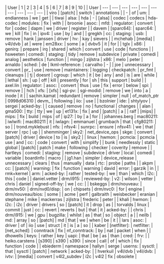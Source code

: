 | User | 1 | 2 | 3 | 4 | 5 | 6  | 7 | 8 | 9 | 10 |
| User | --- | --- | --- | --- | --- | ---  | --- | --- | --- | --- |
| viro | [patch] | switch | annotations |  | - | of | um: | endianness | we | get |
| tiwai | alsa: | hda | - | [alsa] | codec | codecs | hda-codec | modules: | fix | with |
| broonie | asoc: | mfd: | regulator: | convert | for | codec | dapm | we | driver | register |
| davem | [sparc64]: | sparc64: | we | kill | fix | in | ipv4: | use | by | and |
| gregkh | cc: | staging: | usb: | remove | hank | janssen | driver | hv: | kay | sievers |
| mchehab | [media] | v4l/dvb | at | were | em28xx: | some | a | dvbv5 | it | for |
| tglx | x86: | genirq: | prepare | irq | shared | which | convert | use | code | functions |
| hsweeten | comedi: | staging: | tidy | remove | subdevice | private | comedi | analog | aesthetics | function |
| mingo | zijlstra | x86: | melo | peter | arnaldo | sched: | de | lkml-reference: | carvalho | - |
| joe | unnecessary | convert | pr_<level> | use | remove | maintainers: | logging | checkpatch: | pr_fmt | cleanups |
| tj | doesnt | cgroup: | which | it | be | any | and | is | are | while |
| lethal | sh: | up | off | kill | presently | for | sh | this | support | build |
| axel.lin | regulator: | asoc: | convert | thus | use | fix | error | below | spi: | remove |
| hch | xfs: | [xfs] | sgi-pv: | sgi-modid: | remove | we | into | a | inode | it |
| sachin.kamat | redundant | remove | simpler | null | of_match_ptr | 0998d06310 | devm_ | following | iio: | use |
| bzolnier | ide: | shtylyov | sergei | acked-by: |  | caused | remove | no | functional | changes |
| alan | gma500: | tty: | tty | we | up | et131x: | fix | and | [patch] | a |
| ralf | [mips] | mips: | fix | build | mips | of | ip27: | by | a | for |
| johannes.berg | mac80211: | iwlwifi: | mac80211 | it | iwlagn: | emmanuel | grumbach | that | cfg80211: | so |
| trond.myklebust | nfs: | nfsv4: | sunrpc: | ensure | nfsv41: | we | that | server | rpc | up |
| shemminger | sky2: | net_device_ops | skge: | convert | [patch] | driver | device | to | is | sky2 |
| linux | hwmon: | pcmcia: | pcmcia | use | and | cc: | code | convert | with | simplify |
| bunk | needlessly | static | global | [patch] | patch | make | following | checker | coverity | remove |
| hartleys | comedi: | staging: | remove | subdevice | driver | local | comedi | variable | boardinfo | macro |
| jg1.han | simpler | device_release | unnecessary | clears | thus | manually | data | rtc: | probe | paths |
| akpm | cc: | [patch] | warning: | fix | function | warning | david | error: | garzik | in |
| rmk+kernel | arm: | acked-by: | rather | tested-by: | we | than | which | l2c: | this | code |
| daniel.vetter | drm/i915: | reviewed-by: | v2: | wilson | vetter | chris | daniel | signed-off-by: | we | cc: |
| bskeggs | drm/nouveau: | drm/nv50: | drm/nvd0/disp: | on | chipsets | drm/nvc0: | for | engine | drm/nouveau/bios: | some |
| acme | perf | galbraith | weisbecker | eranian | stephane | mike | mackerras | zijlstra | frederic | peter |
| khali | hwmon: | i2c: | i2c | driver | drivers | so | [patch] | it | drop | as |
| torvalds | linux | commit | just | cc: | revert | reverts | but | that | it | acked-by: |
| chris | drm/i915: | we | gpu | bugzilla: | whilst | as | that | so | object | a |
| neilb | md: | array | so | [patch] | md | that | we | when | be | it |
| lars | asoc: | driver | of | iio | use | struct | it | is | a | so |
| kaber | [netfilter]: | netfilter: | [net_sched]: | conntrack | fix | nf_conntrack: | by | nat | packet | when |
| dhowells | keys: | rather | key | uapi: | that | be | as | than | cred: | frv: |
| heiko.carstens | [s390] | s390 | s390: | since | call | of | which | fix | function | code |
| ebiederm | namespace | hallyn | serge | userns: | sysctl: | that | sysctl | [patch] | network | acked-by: |
| hverkuil | v4l/dvb | v4l/dvb: | ivtv: | [media] | convert | v4l2_subdev | i2c | v4l2 | fix | obsolete |
